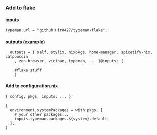 ### Add to flake 

#### inputs

`typeman.url = "github:Hiro427/typeman-flake";`

#### outputs (example)
```
  outputs = { self, stylix, nixpkgs, home-manager, spicetify-nix, catppuccin
    , zen-browser, vicinae, typeman, ... }@inputs: {

    #flake stuff
    }
```

#### Add to configuration.nix 

```
{ config, pkgs, inputs, ... }:

{
  environment.systemPackages = with pkgs; [
    # your other packages...
    inputs.typeman.packages.${system}.default
  ];
}
```
